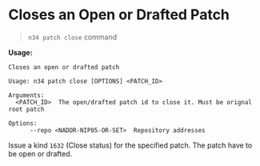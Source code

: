 # Closes an Open or Drafted Patch

> `n34 patch close` command

**Usage:**
```
Closes an open or drafted patch

Usage: n34 patch close [OPTIONS] <PATCH_ID>

Arguments:
  <PATCH_ID>  The open/drafted patch id to close it. Must be orignal root patch

Options:
      --repo <NADDR-NIP05-OR-SET>  Repository addresses
```

Issue a kind `1632` (Close status) for the specified patch. The patch have to
be open or drafted.

